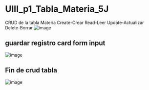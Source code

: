 # UIII_p1_Tabla_Materia_5J
CRUD de la tabla Materia Create-Crear Read-Leer Update-Actualizar Delete-Borrar
![image](https://github.com/user-attachments/assets/4c34959c-005f-4054-884b-87a982b6fb02)
## guardar registro card form input 
![image](https://github.com/user-attachments/assets/173415da-3b83-4d4e-9e79-152eb5692535)

## Fin de crud tabla
![image](https://github.com/user-attachments/assets/0587ce01-1457-40cc-a57b-92f6d411552d)

